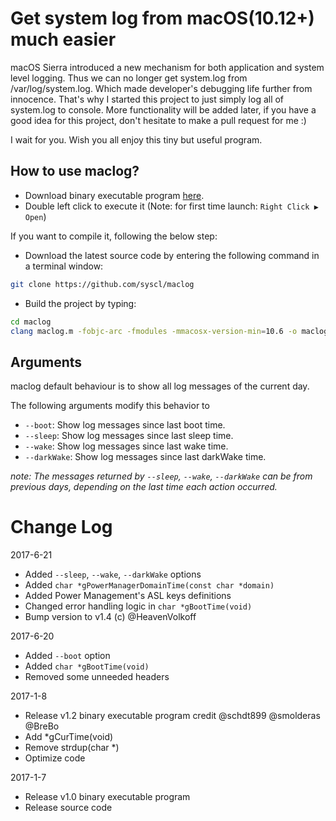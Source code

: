 Get system log from macOS(10.12+) much easier
============

macOS Sierra introduced a new mechanism for both application and system level logging.
Thus we can no longer get system.log from /var/log/system.log.
Which made developer's debugging life further from innocence.
That's why I started this project to just simply log all of system.log to console.
More functionality will be added later, if you have a good idea for this project, don't hesitate to make a pull request for me :)

I wait for you. Wish you all enjoy this tiny but useful program.

How to use maclog?
----------------
- Download binary executable program [here](https://github.com/syscl/maclog/files/692460/maclog-v1.2.zip).
- Double left click to execute it (Note: for first time launch: ```Right Click ▶ Open```)

If you want to compile it, following the below step:
- Download the latest source code by entering the following command in a terminal window:
```sh
git clone https://github.com/syscl/maclog
```
- Build the project by typing:
```sh
cd maclog
clang maclog.m -fobjc-arc -fmodules -mmacosx-version-min=10.6 -o maclog
```

Arguments
---------
maclog default behaviour is to show all log messages of the current day.

The following arguments modify this behavior to
- `--boot`: Show log messages since last boot time.
- `--sleep`: Show log messages since last sleep time.
- `--wake`: Show log messages since last wake time.
- `--darkWake`: Show log messages since last darkWake time.

*note: The messages returned by `--sleep`, `--wake`, `--darkWake` can be from previous days, depending on the last time each action occurred.*   

# Change Log
2017-6-21

- Added `--sleep`, `--wake`, `--darkWake`  options
- Added `char *gPowerManagerDomainTime(const char *domain)`
- Added Power Management's ASL keys definitions
- Changed error handling logic in `char *gBootTime(void)`
- Bump version to v1.4 (c) @HeavenVolkoff 


2017-6-20

- Added `--boot` option
- Added `char *gBootTime(void)`
- Removed some unneeded headers

2017-1-8

- Release v1.2 binary executable program credit @schdt899 @smolderas @BreBo
- Add *gCurTime(void)
- Remove strdup(char *)
- Optimize code 

2017-1-7

- Release v1.0 binary executable program
- Release source code
